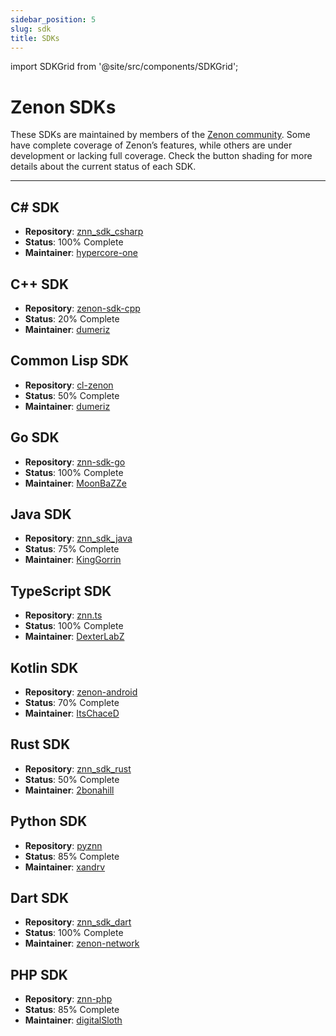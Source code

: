 ```yaml
---
sidebar_position: 5
slug: sdk
title: SDKs
---
```


import SDKGrid from '@site/src/components/SDKGrid';

# Zenon SDKs

These SDKs are maintained by members of the [Zenon community](/developer/contributors). Some have complete coverage of Zenon’s features, while others are under development or lacking full coverage. Check the button shading for more details about the current status of each SDK.

<SDKGrid />

---

## C# SDK
- **Repository**: [znn_sdk_csharp](https://github.com/hypercore-one/znn_sdk_csharp)
- **Status**: 100% Complete
- **Maintainer**: [hypercore-one](https://github.com/hypercore-one)

## C++ SDK
- **Repository**: [zenon-sdk-cpp](https://github.com/dumeriz/zenon-sdk-cpp)
- **Status**: 20% Complete
- **Maintainer**: [dumeriz](https://github.com/dumeriz)

## Common Lisp SDK
- **Repository**: [cl-zenon](https://github.com/dumeriz/cl-zenon)
- **Status**: 50% Complete
- **Maintainer**: [dumeriz](https://github.com/dumeriz)

## Go SDK
- **Repository**: [znn-sdk-go](https://github.com/MoonBaZZe/znn-sdk-go)
- **Status**: 100% Complete
- **Maintainer**: [MoonBaZZe](https://github.com/MoonBaZZe)

## Java SDK
- **Repository**: [znn_sdk_java](https://github.com/KingGorrin/znn_sdk_java)
- **Status**: 75% Complete
- **Maintainer**: [KingGorrin](https://github.com/KingGorrin)

## TypeScript SDK
- **Repository**: [znn.ts](https://github.com/DexterLabZ/znn.ts)
- **Status**: 100% Complete
- **Maintainer**: [DexterLabZ](https://github.com/DexterLabZ)

## Kotlin SDK
- **Repository**: [zenon-android](https://github.com/ItsChaceD/zenon-android)
- **Status**: 70% Complete
- **Maintainer**: [ItsChaceD](https://github.com/ItsChaceD)

## Rust SDK
- **Repository**: [znn_sdk_rust](https://github.com/2bonahill/znn_sdk_rust)
- **Status**: 50% Complete
- **Maintainer**: [2bonahill](https://github.com/2bonahill)

## Python SDK
- **Repository**: [pyznn](https://github.com/xandrv/pyznn)
- **Status**: 85% Complete
- **Maintainer**: [xandrv](https://github.com/xandrv)

## Dart SDK
- **Repository**: [znn_sdk_dart](https://github.com/zenon-network/znn_sdk_dart)
- **Status**: 100% Complete
- **Maintainer**: [zenon-network](https://github.com/zenon-network)

## PHP SDK
- **Repository**: [znn-php](https://github.com/digitalSloth/znn-php)
- **Status**: 85% Complete
- **Maintainer**: [digitalSloth](https://github.com/digitalSloth)